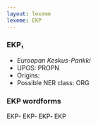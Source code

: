 ```yaml
---
layout: lexeme
lexeme: EKP
---
```


###  EKP₁

* _Euroopan Keskus-Pankki_
* UPOS:  PROPN
* Origins: 
* Possible NER class:  ORG


### EKP wordforms

EKP-
EKP‐
EKP‑
EKP

